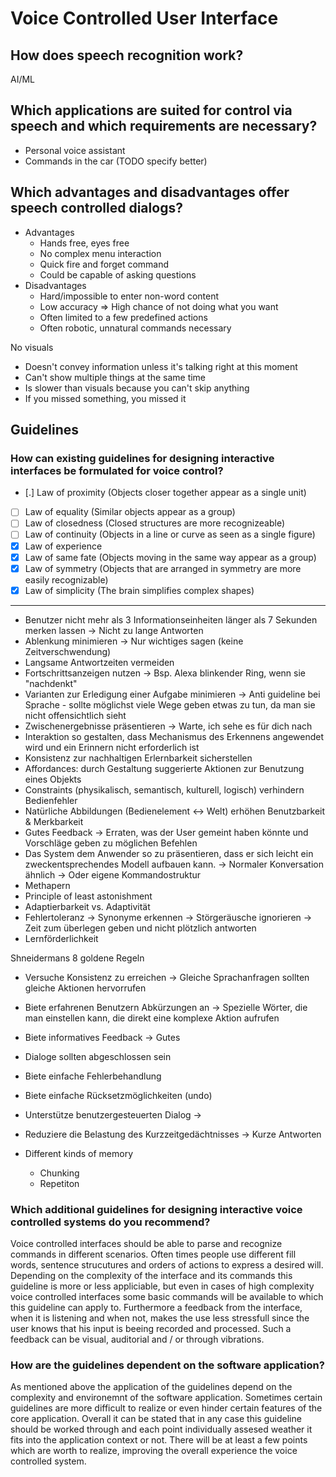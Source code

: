 # Voice Controlled User Interface

## How does speech recognition work?
AI/ML

## Which applications are suited for control via speech and which requirements are necessary?
- Personal voice assistant
- Commands in the car (TODO specify better)

## Which advantages and disadvantages offer speech controlled dialogs?
- Advantages
  - Hands free, eyes free
  - No complex menu interaction
  - Quick fire and forget command
  - Could be capable of asking questions
- Disadvantages
  - Hard/impossible to enter non-word content
  - Low accuracy => High chance of not doing what you want
  - Often limited to a few predefined actions
  - Often robotic, unnatural commands necessary

No visuals
  - Doesn't convey information unless it's talking right at this moment
  - Can't show multiple things at the same time
  - Is slower than visuals because you can't skip anything
  - If you missed something, you missed it

## Guidelines
### How can existing guidelines for designing interactive interfaces be formulated for voice control?

- [.] Law of proximity (Objects closer together appear as a single unit)
- [ ] Law of equality (Similar objects appear as a group)
- [ ] Law of closedness (Closed structures are more recognizeable)
- [ ] Law of continuity (Objects in a line or curve as seen as a single figure)
- [x] Law of experience
- [x] Law of same fate (Objects moving in the same way appear as a group)
- [x] Law of symmetry (Objects that are arranged in symmetry are more easily recognizable)
- [x] Law of simplicity (The brain simplifies complex shapes)

---

- Benutzer nicht mehr als 3 Informationseinheiten länger als 7 Sekunden merken lassen
  -> Nicht zu lange Antworten
- Ablenkung minimieren
  -> Nur wichtiges sagen (keine Zeitverschwendung)
- Langsame Antwortzeiten vermeiden
- Fortschrittsanzeigen nutzen
  -> Bsp. Alexa blinkender Ring, wenn sie "nachdenkt"
- Varianten zur Erledigung einer Aufgabe minimieren
  -> Anti guideline bei Sprache - sollte möglichst viele Wege geben etwas zu tun, da man sie nicht offensichtlich sieht
- Zwischenergebnisse präsentieren
  -> Warte, ich sehe es für dich nach
- Interaktion so gestalten, dass Mechanismus des Erkennens angewendet wird und ein Erinnern nicht erforderlich ist
- Konsistenz zur nachhaltigen Erlernbarkeit sicherstellen
- Affordances: durch Gestaltung suggerierte Aktionen zur Benutzung eines Objekts
- Constraints (physikalisch, semantisch, kulturell, logisch) verhindern Bedienfehler
- Natürliche Abbildungen (Bedienelement <-> Welt) erhöhen Benutzbarkeit & Merkbarkeit
- Gutes Feedback
  -> Erraten, was der User gemeint haben könnte und Vorschläge geben zu möglichen Befehlen
- Das System dem Anwender so zu präsentieren, dass er sich leicht ein zweckentsprechendes Modell aufbauen kann.
  -> Normaler Konversation ähnlich
  -> Oder eigene Kommandostruktur
- Methapern
- Principle of least astonishment
- Adaptierbarkeit vs. Adaptivität
- Fehlertoleranz
  -> Synonyme erkennen
  -> Störgeräusche ignorieren
  -> Zeit zum überlegen geben und nicht plötzlich antworten
- Lernförderlichkeit

Shneidermans 8 goldene Regeln
- Versuche Konsistenz zu erreichen
  -> Gleiche Sprachanfragen sollten gleiche Aktionen hervorrufen
- Biete erfahrenen Benutzern Abkürzungen an
  -> Spezielle Wörter, die man einstellen kann, die direkt eine komplexe Aktion aufrufen
- Biete informatives Feedback
  -> Gutes
- Dialoge sollten abgeschlossen sein
- Biete einfache Fehlerbehandlung
- Biete einfache Rücksetzmöglichkeiten (undo)
- Unterstütze benutzergesteuerten Dialog
  ->
- Reduziere die Belastung des Kurzzeitgedächtnisses
  -> Kurze Antworten

- Different kinds of memory
  - Chunking
  - Repetiton

### Which additional guidelines for designing interactive voice controlled systems do you recommend?
Voice controlled interfaces should be able to parse and recognize commands in
different scenarios. Often times people use different fill words, sentence
strucutures and orders of actions to express a desired will. Depending on the
complexity of the interface and its commands this guideline is more or less
appliciable, but even in cases of high complexity voice controlled interfaces
some basic commands will be available to which this guideline can apply to.
Furthermore a feedback from the interface, when it is listening and when not,
makes the use less stressfull since the user knows that his input is beeing
recorded and processed. Such a feedback can be visual, auditorial and / or
through vibrations.

### How are the guidelines dependent on the software application?
As mentioned above the application of the guidelines depend on the complexity
and environemnt of the software application. Sometimes certain guidelines are
more difficult to realize or even hinder certain features of the core
application. Overall it can be stated that in any case this guideline should be
worked through and each point individually assesed weather it fits into the
application context or not.
There will be at least a few points which are worth to realize, improving the
overall experience the voice controlled system.
